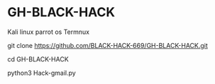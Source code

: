 # GH-BLACK-HACK
Kali linux parrot os  Termnux

git clone https://github.com/BLACK-HACK-669/GH-BLACK-HACK.git

cd GH-BLACK-HACK

python3 Hack-gmail.py
